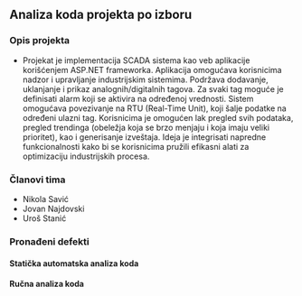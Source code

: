 ## Analiza koda projekta po izboru
### Opis projekta
 - Projekat je implementacija SCADA sistema kao veb aplikacije korišćenjem ASP.NET frameworka. Aplikacija omogućava korisnicima nadzor i upravljanje industrijskim sistemima. Podržava dodavanje, uklanjanje i prikaz analognih/digitalnih tagova. Za svaki tag moguće je definisati alarm koji se aktivira na određenoj vrednosti. Sistem omogućava povezivanje na RTU (Real-Time Unit), koji šalje podatke na određeni ulazni tag. Korisnicima je omogućen lak pregled svih podataka, pregled trendinga (obeležja koja se brzo menjaju i koja imaju veliki prioritet), kao i generisanje izveštaja. Ideja je integrisati napredne funkcionalnosti kako bi se korisnicima pružili efikasni alati za optimizaciju industrijskih procesa.
### Članovi tima
  - Nikola Savić
  - Jovan Najdovski
  - Uroš Stanić
### Pronađeni defekti

  #### Statička automatska analiza koda
  
  #### Ručna analiza koda

  
